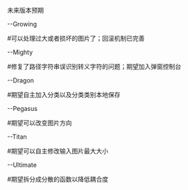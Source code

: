 未来版本预期

--Growing

#可以处理过大或者损坏的图片了；回滚机制已完善

--Mighty

#修复了路径字符串误识别转义字符的问题；期望加入弹窗控制台

--Dragon

#期望自主加入分类以及分类类别本地保存

--Pegasus

#期望可以改变图片方向

--Titan

#期望可以自主修改输入图片最大大小

--Ultimate

#期望拆分成分散的函数以降低耦合度